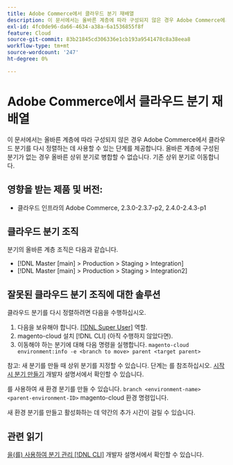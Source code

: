 ```yaml
---
title: Adobe Commerce에서 클라우드 분기 재배열
description: 이 문서에서는 올바른 계층에 따라 구성되지 않은 경우 Adobe Commerce에서 클라우드 분기를 다시 정렬하는 데 사용할 수 있는 단계를 제공합니다. 올바른 계층에 구성된 분기가 없는 경우 올바른 상위 분기로 병합할 수 없습니다. 기존 상위 분기로 이동합니다.
exl-id: 4fc0de96-da66-4634-a38a-6a1536855f8f
feature: Cloud
source-git-commit: 83b21845cd306336e1cb193a9541478c8a38eea8
workflow-type: tm+mt
source-wordcount: '247'
ht-degree: 0%

---
```


# Adobe Commerce에서 클라우드 분기 재배열

이 문서에서는 올바른 계층에 따라 구성되지 않은 경우 Adobe Commerce에서 클라우드 분기를 다시 정렬하는 데 사용할 수 있는 단계를 제공합니다. 올바른 계층에 구성된 분기가 없는 경우 올바른 상위 분기로 병합할 수 없습니다. 기존 상위 분기로 이동합니다.

## 영향을 받는 제품 및 버전:

* 클라우드 인프라의 Adobe Commerce, 2.3.0-2.3.7-p2, 2.4.0-2.4.3-p1

## 클라우드 분기 조직

분기의 올바른 계층 조직은 다음과 같습니다.

* [!DNL Master [main] > Production > Staging > Integration]
* [!DNL Master [main] > Production > Staging > Integration2]

## 잘못된 클라우드 분기 조직에 대한 솔루션

클라우드 분기를 다시 정렬하려면 다음을 수행하십시오.

1. 다음을 보유해야 합니다. [[!DNL Super User]](https://experienceleague.adobe.com/docs/commerce-cloud-service/user-guide/project/user-access.html) 역할.
1. magento-cloud 설치 [!DNL CLI] (아직 수행하지 않았다면).
1. 이동해야 하는 분기에 대해 다음 명령을 실행합니다.
   `magento-cloud environment:info -e <branch to move> parent <target parent>`

참고: 새 분기를 만들 때 상위 분기를 지정할 수 있습니다. 단계는 를 참조하십시오. [시작 시 분기 만들기](https://devdocs.magento.com/cloud/env/environments-start.html#getstarted) 개발자 설명서에서 확인할 수 있습니다.

를 사용하여 새 환경 분기를 만들 수 있습니다. `branch <environment-name> <parent-environment-ID>` magento-cloud 환경 명령입니다.

새 환경 분기를 만들고 활성화하는 데 약간의 추가 시간이 걸릴 수 있습니다.

## 관련 읽기

[을(를) 사용하여 분기 관리 [!DNL CLI]](https://devdocs.magento.com/cloud/env/environments-start.html) 개발자 설명서에서 확인할 수 있습니다.

